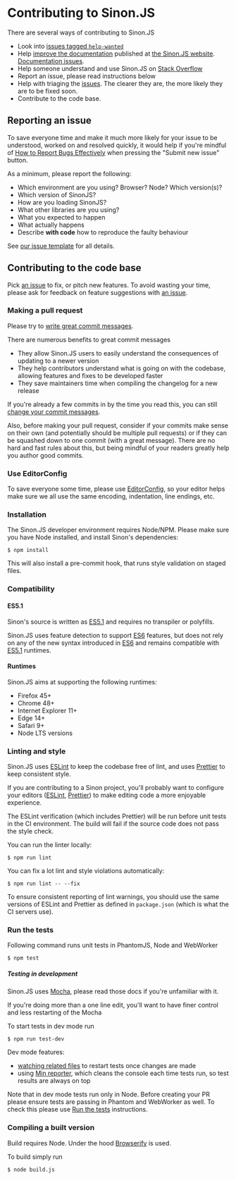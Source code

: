 # Contributing to Sinon.JS

There are several ways of contributing to Sinon.JS

* Look into [issues tagged `help-wanted`](https://github.com/sinonjs/sinon/issues?q=is%3Aopen+is%3Aissue+label%3A%22Help+wanted%22)
* Help [improve the documentation](https://github.com/sinonjs/sinon/tree/master/docs) published
  at [the Sinon.JS website](https://sinonjs.org). [Documentation issues](https://github.com/sinonjs/sinon/issues?q=is%3Aopen+is%3Aissue+label%3ADocumentation).
* Help someone understand and use Sinon.JS on [Stack Overflow](https://stackoverflow.com/questions/tagged/sinon)
* Report an issue, please read instructions below
* Help with triaging the [issues](https://github.com/sinonjs/sinon/issues). The clearer they are, the more likely they are to be fixed soon.
* Contribute to the code base.

## Reporting an issue

To save everyone time and make it much more likely for your issue to be understood, worked on and resolved quickly, it would help if you're mindful of [How to Report Bugs Effectively](http://www.chiark.greenend.org.uk/~sgtatham/bugs.html) when pressing the "Submit new issue" button.

As a minimum, please report the following:

* Which environment are you using? Browser? Node? Which version(s)?
* Which version of SinonJS?
* How are you loading SinonJS?
* What other libraries are you using?
* What you expected to happen
* What actually happens
* Describe **with code** how to reproduce the faulty behaviour

See [our issue template](https://github.com/sinonjs/sinon/blob/master/.github/) for all details.

## Contributing to the code base

Pick [an issue](https://github.com/sinonjs/sinon/issues) to fix, or pitch
new features. To avoid wasting your time, please ask for feedback on feature
suggestions with [an issue](https://github.com/sinonjs/sinon/issues/new).

### Making a pull request

Please try to [write great commit messages](http://chris.beams.io/posts/git-commit/).

There are numerous benefits to great commit messages

* They allow Sinon.JS users to easily understand the consequences of updating to a newer version
* They help contributors understand what is going on with the codebase, allowing features and fixes to be developed faster
* They save maintainers time when compiling the changelog for a new release

If you're already a few commits in by the time you read this, you can still [change your commit messages](https://help.github.com/articles/changing-a-commit-message/).

Also, before making your pull request, consider if your commits make sense on their own (and potentially should be multiple pull requests) or if they can be squashed down to one commit (with a great message). There are no hard and fast rules about this, but being mindful of your readers greatly help you author good commits.

### Use EditorConfig

To save everyone some time, please use [EditorConfig](http://editorconfig.org), so your editor helps make
sure we all use the same encoding, indentation, line endings, etc.

### Installation

The Sinon.JS developer environment requires Node/NPM. Please make sure you have
Node installed, and install Sinon's dependencies:

    $ npm install

This will also install a pre-commit hook, that runs style validation on staged files.


### Compatibility

#### ES5.1

Sinon's source is written as [ES5.1][ES5] and requires no transpiler or polyfills.

Sinon.JS uses feature detection to support [ES6][ES6] features, but does not rely on any of the new syntax introduced in [ES6][ES6] and remains compatible with [ES5.1][ES5] runtimes.

#### Runtimes

Sinon.JS aims at supporting the following runtimes:

* Firefox 45+
* Chrome 48+
* Internet Explorer 11+
* Edge 14+
* Safari 9+
* Node LTS versions


### Linting and style

Sinon.JS uses [ESLint](http://eslint.org) to keep the codebase free of lint, and uses [Prettier](https://prettier.io) to keep consistent style.

If you are contributing to a Sinon project, you'll probably want to configure your editors ([ESLint](https://eslint.org/docs/user-guide/integrations#editors), [Prettier](https://prettier.io/docs/en/editors.html)) to make editing code a more enjoyable experience.

The ESLint verification (which includes Prettier) will be run before unit tests in the CI environment. The build will fail if the source code does not pass the style check.


You can run the linter locally:

```
$ npm run lint
```

You can fix a lot lint and style violations automatically:

```
$ npm run lint -- --fix
```

To ensure consistent reporting of lint warnings, you should use the same versions of ESLint and Prettier as defined in `package.json` (which is what the CI servers use).

### Run the tests

Following command runs unit tests in PhantomJS, Node and WebWorker

    $ npm test

##### Testing in development

Sinon.JS uses [Mocha](https://mochajs.org/), please read those docs if you're unfamiliar with it.

If you're doing more than a one line edit, you'll want to have finer control and less restarting of the Mocha

To start tests in dev mode run

    $ npm run test-dev

Dev mode features:
 * [watching related files](https://mochajs.org/#w---watch) to restart tests once changes are made
 * using [Min reporter](https://mochajs.org/#min), which cleans the console each time tests run, so test results are always on top

Note that in dev mode tests run only in Node. Before creating your PR please ensure tests are passing in Phantom and WebWorker as well. To check this please use [Run the tests](#run-the-tests) instructions.

### Compiling a built version

Build requires Node. Under the hood [Browserify](http://browserify.org/) is used.

To build simply run

    $ node build.js


[ES5]: http://www.ecma-international.org/ecma-262/5.1/
[ES6]: http://www.ecma-international.org/ecma-262/6.0/
